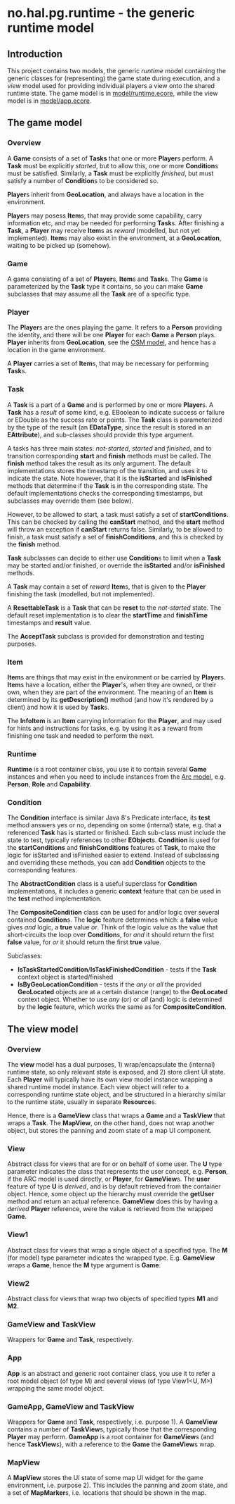 # no.hal.pg.runtime - the generic runtime model

## Introduction
This project contains two models, the generic *runtime* model containing the generic classes for (representing) the game state during execution, and a *view* model used for providing individual players a view onto the shared runtime state. The game model is in [model/runtime.ecore](model/runtime.ecore), while the view model is in [model/app.ecore](model/app.ecore).

## The game model

### Overview

A **Game** consists of a set of **Tasks** that one or more **Player**s perform. A **Task** must be explicitly *started*, but to allow this, one or more **Condition**s must be satisfied. Similarly, a **Task** must be explicitly *finished*, but must satisfy a number of **Condition**s to be considered so. 

**Player**s inherit from **GeoLocation**, and always have a location in the environment.

**Player**s may posess **Item**s, that may provide some capability, carry information etc, and may be needed for performing **Task**s. After finishing a **Task**, a **Player** may receive **Item**s as *reward* (modelled, but not yet implemented). **Item**s may also exist in the environment, at a **GeoLocation**, waiting to be picked up (somehow).

### <a name="Game">Game</a>

A game consisting of a set of **Player**s, **Item**s and **Task**s. The **Game** is parameterized by the **Task** type it contains, so you can make **Game** subclasses that may assume all the **Task** are of a specific type.

### <a name="Player">Player</a>

The **Player**s are the ones playing the game. It refers to a **Person** providing the identity, and there will be one **Player** for each **Game** a **Person** plays. **Player** inherits from **GeoLocation**, see the [OSM model](../no.hal.pg.osm/#GeoLocation), and hence has a location in the game environment.

A **Player** carries a set of **Item**s, that may be necessary for performing **Task**s.

### <a name="Task">Task</a>

A **Task** is a part of a **Game** and is performed by one or more **Player**s. A **Task** has a *result* of some kind, e.g. EBoolean to indicate success or failure or EDouble as the success rate or points. The **Task** class is parameterized by the type of the result (an **EDataType**, since the result is stored in an **EAttribute**), and sub-classes should provide this type argument.

 A tasks has three main states: *not-started*, *started* and *finished*, and to transition corresponding **start** and **finish** methods must be called. The **finish** method takes the result as its only argument. The default implementations stores the timestamp of the transition, and uses it to indicate the state. Note however, that it is the **isStarted** and **isFinished** methods that determine if the **Task** is in the corresponding state. The default implementations checks the corresponding timestamps, but subclasses may override them (see below).

However, to be allowed to start, a task must satisfy a set of **startConditions**. This can be checked by calling the **canStart** method, and the **start** method will throw an exception if **canStart** returns false. Similarly, to be allowed to finish, a task must satisfy a set of **finishConditions**, and this is checked by the **finish** method.

**Task** subclasses can decide to either use **Condition**s to limit when a **Task** may be started and/or finished, or override the **isStarted** and/or **isFinished** methods.

A **Task** may contain a set of *reward* **Item**s, that is given to the **Player** finishing the task (modelled, but not implemented).

A **ResettableTask** is a **Task** that can be **reset** to the *not-started* state. The default reset implementation is to clear the **startTime** and **finishTime** timestamps and **result** value. 

The **AcceptTask** subclass is provided for demonstration and testing purposes.

### <a name="Item">Item</a>

**Item**s are things that may exist in the environment or be carried by **Player**s. **Item**s have a location, either the **Player**'s, when they are owned, or their own, when they are part of the environment. The meaning of an **Item** is determined by its **getDescription()** method (and how it's rendered by a client) and how it is used by **Task**s.

The **InfoItem** is an **Item** carrying information for the **Player**, and may used for hints and instructions for tasks, e.g. by using it as a reward from finishing one task and needed to perform the next.

### <a name="Runtime">Runtime</a>

**Runtime** is a root container class, you use it to contain several **Game** instances and when you need to include instances from the [Arc model](../no.hal.pg.arc/), e.g. **Person**, **Role** and **Capability**.

### <a name="Condition">Condition</a>

The **Condition** interface is similar Java 8's Predicate interface, its **test** method answers yes or no, depending on some (internal) state, e.g. that a referenced **Task** has is started or finished. Each sub-class must include the state to test, typically references to other **EObject**s. **Condition** is used for the **startConditions** and **finishConditions** features of **Task**, to make the logic for isStarted and isFinished easier to extend. Instead of subclassing and overriding these methods, you can add **Condition** objects to the corresponding features.

The **AbstractCondition** class is a useful superclass for **Condition** implementations, it includes a generic **context** feature that can be used in the **test** method implementation.

The **CompositeCondition** class can be used for and/or logic over several contained **Condition**s. The **logic** feature determines which: a **false** value gives *and* logic, a **true** value *or*. Think of the logic value as the value that short-circuits the loop over **Condition**s, for *and* it should return the first **false** value, for *or* it should return the first **true** value.  

Subclasses:
- **IsTaskStartedCondition**/**IsTaskFinishedCondition** - tests if the **Task** context object is started/finished
- **IsByGeoLocationCondition** - tests if the *any* or *all* the provided **GeoLocated** objects are at a certain distance (range) to the **GeoLocated** context object. Whether to use *any* (or) or *all* (and) logic is determined by the **logic** feature, which works the same as for **CompositeCondition**.

## The view model

### Overview

The **view** model has a dual purposes, 1) wrap/encapsulate the (internal) runtime state, so only relevant state is exposed, and 2) store client UI state. Each **Player** will typically have its own view model instance wrapping a shared runtime model instance. Each view object will refer to a corresponding runtime state object, and be structured in a hierarchy similar to the runtime state, usually in separate **Resource**s.

Hence, there is a **GameView** class that wraps a **Game** and a **TaskView** that wraps a **Task**. The **MapView**, on the other hand, does not wrap another object, but stores the panning and zoom state of a map UI component.

### <a name="View">View</a>

Abstract class for views that are for or on behalf of some user. The **U** type parameter indicates the class that represents the user concept, e.g. **Person**, if the ARC model is used directly, or **Player**, for **GameView**s. The **user** feature of type **U** is *derived*, and is by default retrieved from the container object. Hence, some object up the hierarchy must override the **getUser** method and return an actual reference. **GameView** does this by having a *derived* **Player** reference, were the value is retrieved from the wrapped **Game**.

### <a name="View1">View1</a>

Abstract class for views that wrap a single object of a specified type. The **M** (for model) type parameter indicates the wrapped type. E.g. **GameView** wraps a **Game**, hence the **M** type argument is **Game**.

### <a name="View2">View2</a>

Abstract class for views that wrap two objects of specified types **M1** and **M2**.

### <a name="GameView">GameView</a> and <a name="TaskView">TaskView</a>

Wrappers for **Game** and **Task**, respectively.

### <a name="App">App</a>

**App** is an abstract and generic root container class, you use it to refer a root model object (of type M) and several views (of type View1<U, M>) wrapping the same model object.

### <a name="GameApp">GameApp</a>, <a name="GameView">GameView</a> and <a name="TaskView">TaskView</a>

Wrappers for **Game** and **Task**, respectively, i.e. purpose 1). A **GameView** contains a number of **TaskView**s, typically those that the corresponding **Player** may perform. **GameApp** is a root container for **GameView**s (and hence **TaskView**s), with a reference to the **Game** the **GameView**s wrap.

### <a name="MapView">MapView</a>

A **MapView** stores the UI state of some map UI widget for the game environment, i.e. purpose 2). This includes the panning and zoom state, and a set of **MapMarker**s, i.e. locations that should be shown in the map.
